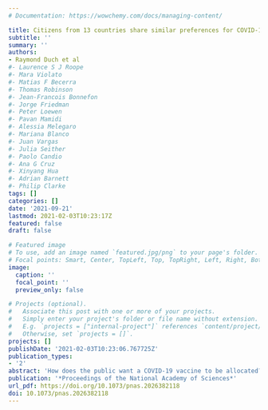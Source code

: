 ```yaml
---
# Documentation: https://wowchemy.com/docs/managing-content/

title: Citizens from 13 countries share similar preferences for COVID-19 vaccine allocation priorities
subtitle: ''
summary: ''
authors:
- Raymond Duch et al
#- Laurence S J Roope
#- Mara Violato
#- Matias F Becerra
#- Thomas Robinson
#- Jean-Francois Bonnefon
#- Jorge Friedman
#- Peter Loewen
#- Pavan Mamidi
#- Alessia Melegaro
#- Mariana Blanco
#- Juan Vargas
#- Julia Seither
#- Paolo Candio
#- Ana G Cruz
#- Xinyang Hua
#- Adrian Barnett
#- Philip Clarke
tags: []
categories: []
date: '2021-09-21'
lastmod: 2021-02-03T10:23:17Z
featured: false
draft: false

# Featured image
# To use, add an image named `featured.jpg/png` to your page's folder.
# Focal points: Smart, Center, TopLeft, Top, TopRight, Left, Right, BottomLeft, Bottom, BottomRight.
image:
  caption: ''
  focal_point: ''
  preview_only: false

# Projects (optional).
#   Associate this post with one or more of your projects.
#   Simply enter your project's folder or file name without extension.
#   E.g. `projects = ["internal-project"]` references `content/project/deep-learning/index.md`.
#   Otherwise, set `projects = []`.
projects: []
publishDate: '2021-02-03T10:23:06.767725Z'
publication_types:
- '2'
abstract: 'How does the public want a COVID-19 vaccine to be allocated? We conducted a conjoint experiment asking 15,536 adults in 13 countries to evaluate 248,576 profiles of potential vaccine recipients who varied randomly on five attributes. Our sample includes diverse countries from all continents. The results suggest that in addition to giving priority to health workers and to those at high risk, the public favors giving priority to a broad range of key workers and to those with lower income. These preferences are similar across respondents of different education levels, incomes, and political ideologies, as well as across most surveyed countries. The public favored COVID-19 vaccines being allocated solely via government programs but were highly polarized in some developed countries on whether taking a vaccine should be mandatory. There is a consensus among the public on many aspects of COVID-19 vaccination, which needs to be taken into account when developing and communicating rollout strategies.'
publication: '*Proceedings of the National Academy of Sciences*'
url_pdf: https://doi.org/10.1073/pnas.2026382118 
doi: 10.1073/pnas.2026382118
---
```

